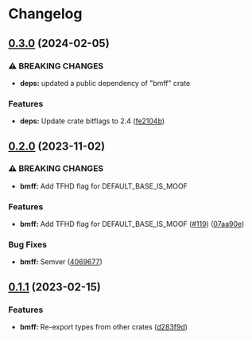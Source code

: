 # Changelog

## [0.3.0](https://github.com/Stonks3141/pet-monitor-app/compare/bmff-v0.2.0...bmff-v0.3.0) (2024-02-05)


### ⚠ BREAKING CHANGES

* **deps:** updated a public dependency of "bmff" crate

### Features

* **deps:** Update crate bitflags to 2.4 ([fe2104b](https://github.com/Stonks3141/pet-monitor-app/commit/fe2104b40fe8231fe053998b5a2a50fc25a55898))

## [0.2.0](https://github.com/Stonks3141/pet-monitor-app/compare/bmff-v0.1.1...bmff-v0.2.0) (2023-11-02)


### ⚠ BREAKING CHANGES

* **bmff:** Add TFHD flag for DEFAULT_BASE_IS_MOOF

### Features

* **bmff:** Add TFHD flag for DEFAULT_BASE_IS_MOOF ([#119](https://github.com/Stonks3141/pet-monitor-app/issues/119)) ([07aa90e](https://github.com/Stonks3141/pet-monitor-app/commit/07aa90ee4c512c907699d7ed81ebe76f9f09df54))


### Bug Fixes

* **bmff:** Semver ([4069677](https://github.com/Stonks3141/pet-monitor-app/commit/40696779f891278a4b1b932dd6c1093c502db4ca))

## [0.1.1](https://github.com/Stonks3141/pet-monitor-app/compare/bmff-v0.1.0...bmff-v0.1.1) (2023-02-15)


### Features

* **bmff:** Re-export types from other crates ([d283f9d](https://github.com/Stonks3141/pet-monitor-app/commit/d283f9de3232df15b06269456ea08f814f235698))
